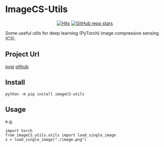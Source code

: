 # ImageCS-Utils

<div align="center">

[![Hits](https://hits.seeyoufarm.com/api/count/incr/badge.svg?url=https%3A%2F%2Fgithub.com%2FFengodChen%2FimageCS-utils&count_bg=%2379C83D&title_bg=%23555555&icon=&icon_color=%23E7E7E7&title=hits&edge_flat=false)](https://hits.seeyoufarm.com/api/count/incr/badge.svg?url=https%3A%2F%2Fgithub.com%2FFengodChen%2FimageCS-utils&count_bg=%2379C83D&title_bg=%23555555&icon=&icon_color=%23E7E7E7&title=hits&edge_flat=false)
[![GitHub repo stars](https://img.shields.io/github/stars/FengodChen/imageCS-utils?style=flat&logo=github&logoColor=whitesmoke&label=Stars)](https://github.com/FengodChen/imageCS-utils/stargazers)

</div>

Some useful utils for deep learning (PyTorch) image compressive sensing (CS).

## Project Url

[pypi](https://pypi.org/project/imageCS-utils/)
[github](https://github.com/FengodChen/imageCS-utils)


## Install
```
python -m pip install imageCS-utils
```

## Usage
e.g.

```
import torch
from imageCS_utils.utils import load_single_image
x = load_single_image("./image.png")
```